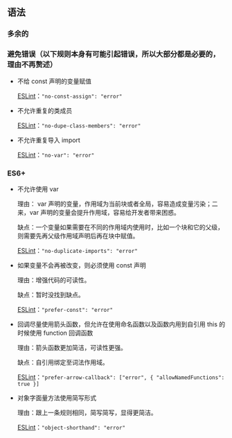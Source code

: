 ## 语法

### 多余的

### 避免错误（以下规则本身有可能引起错误，所以大部分都是必要的，理由不再赘述）

- 不给 const 声明的变量赋值

    [ESLint](https://eslint.org/docs/rules/no-const-assign)：`"no-const-assign": "error"`

- 不允许重复的类成员

    [ESLint](https://eslint.org/docs/rules/no-dupe-class-members)：`"no-dupe-class-members": "error"`

- 不允许重复导入 import

    [ESLint](https://eslint.org/docs/rules/no-var)：`"no-var": "error"`

### ES6+

- 不允许使用 var

    理由： var 声明的变量，作用域为当前块或者全局，容易造成变量污染；二来，var 声明的变量会提升作用域，容易给开发者带来困惑。

    缺点：一个变量如果需要在不同的作用域内使用时，比如一个块和它的父级，则需要先再父级作用域声明后再在块中赋值。

    [ESLint](https://eslint.org/docs/rules/no-duplicate-imports)：`"no-duplicate-imports": "error"`

- 如果变量不会再被改变，则必须使用 const 声明

    理由：增强代码的可读性。

    缺点：暂时没找到缺点。

    [ESLint](https://eslint.org/docs/rules/prefer-const)：`"prefer-const": "error"`

- 回调尽量使用箭头函数，但允许在使用命名函数以及函数内用到自引用 this 的时候使用 function 回调函数

    理由：箭头函数更加简洁，可读性更强。

    缺点：自引用绑定至词法作用域。

    [ESLint](https://eslint.org/docs/rules/prefer-arrow-callback)：`"prefer-arrow-callback": ["error", { "allowNamedFunctions": true }]`

- 对象字面量方法使用简写形式

    理由：跟上一条规则相同，简写简写，显得更简洁。

    [ESLint](https://eslint.org/docs/rules/object-shorthand)：`"object-shorthand": "error"`
